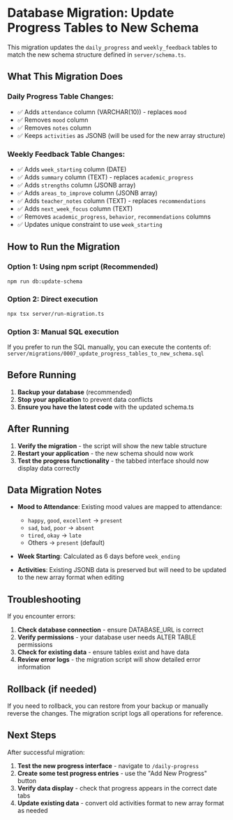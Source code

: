 # Database Migration: Update Progress Tables to New Schema

This migration updates the `daily_progress` and `weekly_feedback` tables to match the new schema structure defined in `server/schema.ts`.

## What This Migration Does

### Daily Progress Table Changes:
- ✅ Adds `attendance` column (VARCHAR(10)) - replaces `mood`
- ✅ Removes `mood` column
- ✅ Removes `notes` column
- ✅ Keeps `activities` as JSONB (will be used for the new array structure)

### Weekly Feedback Table Changes:
- ✅ Adds `week_starting` column (DATE)
- ✅ Adds `summary` column (TEXT) - replaces `academic_progress`
- ✅ Adds `strengths` column (JSONB array)
- ✅ Adds `areas_to_improve` column (JSONB array)
- ✅ Adds `teacher_notes` column (TEXT) - replaces `recommendations`
- ✅ Adds `next_week_focus` column (TEXT)
- ✅ Removes `academic_progress`, `behavior`, `recommendations` columns
- ✅ Updates unique constraint to use `week_starting`

## How to Run the Migration

### Option 1: Using npm script (Recommended)
```bash
npm run db:update-schema
```

### Option 2: Direct execution
```bash
npx tsx server/run-migration.ts
```

### Option 3: Manual SQL execution
If you prefer to run the SQL manually, you can execute the contents of:
`server/migrations/0007_update_progress_tables_to_new_schema.sql`

## Before Running

1. **Backup your database** (recommended)
2. **Stop your application** to prevent data conflicts
3. **Ensure you have the latest code** with the updated schema.ts

## After Running

1. **Verify the migration** - the script will show the new table structure
2. **Restart your application** - the new schema should now work
3. **Test the progress functionality** - the tabbed interface should now display data correctly

## Data Migration Notes

- **Mood to Attendance**: Existing mood values are mapped to attendance:
  - `happy`, `good`, `excellent` → `present`
  - `sad`, `bad`, `poor` → `absent`
  - `tired`, `okay` → `late`
  - Others → `present` (default)

- **Week Starting**: Calculated as 6 days before `week_ending`

- **Activities**: Existing JSONB data is preserved but will need to be updated to the new array format when editing

## Troubleshooting

If you encounter errors:

1. **Check database connection** - ensure DATABASE_URL is correct
2. **Verify permissions** - your database user needs ALTER TABLE permissions
3. **Check for existing data** - ensure tables exist and have data
4. **Review error logs** - the migration script will show detailed error information

## Rollback (if needed)

If you need to rollback, you can restore from your backup or manually reverse the changes. The migration script logs all operations for reference.

## Next Steps

After successful migration:

1. **Test the new progress interface** - navigate to `/daily-progress`
2. **Create some test progress entries** - use the "Add New Progress" button
3. **Verify data display** - check that progress appears in the correct date tabs
4. **Update existing data** - convert old activities format to new array format as needed
